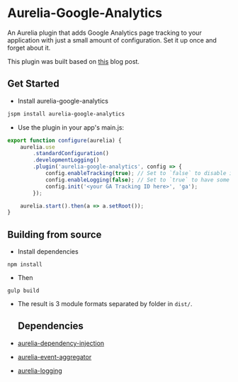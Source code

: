 # Aurelia-Google-Analytics
An Aurelia plugin that adds Google Analytics page tracking to your application with just a small amount of configuration. Set it up once and forget about it.

This plugin was built based on [this](https://mjau-mjau.com/blog/ajax-universal-analytics/) blog post.

## Get Started

* Install aurelia-google-analytics

```bash
jspm install aurelia-google-analytics
```

* Use the plugin in your app's main.js:

```javascript
export function configure(aurelia) {
    aurelia.use
        .standardConfiguration()
        .developmentLogging()
        .plugin('aurelia-google-analytics', config => {
			config.enableTracking(true); // Set to `false` to disable in non-production environments.
			config.enableLogging(false); // Set to `true` to have some log messages appear in the browser console.
			config.init('<your GA Tracking ID here>', 'ga');
		});

    aurelia.start().then(a => a.setRoot());
}
```

## Building from source

* Install dependencies

```shell
npm install
```

* Then

```shell
gulp build
```

* The result is 3 module formats separated by folder in `dist/`.

  ## Dependencies

* [aurelia-dependency-injection](https://github.com/aurelia/dependency-injection)
* [aurelia-event-aggregator](https://github.com/aurelia/event-aggregator)
* [aurelia-logging](https://github.com/aurelia/logging)
